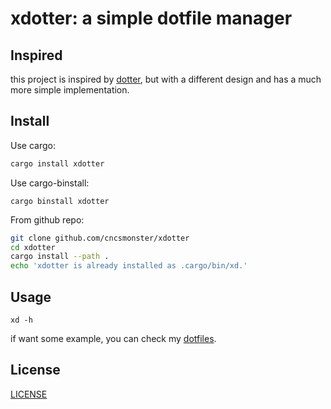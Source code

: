 # xdotter: a simple dotfile manager

## Inspired

this project is inspired by [dotter](https://github.com/SuperCuber/dotter), but with a different design and has a much more simple implementation.

## Install

Use cargo:

```zsh
cargo install xdotter
```

Use cargo-binstall:
```
cargo binstall xdotter
```

From github repo:

```zsh
git clone github.com/cncsmonster/xdotter
cd xdotter
cargo install --path .
echo 'xdotter is already installed as .cargo/bin/xd.'
```

## Usage

```shell
xd -h
```

if want some example, you can check my [dotfiles](https://github.com/cncsmonster/dotfiles).

## License

[LICENSE](LICENSE)
